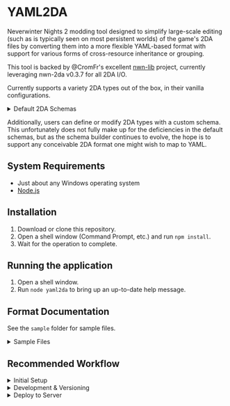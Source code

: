 # YAML2DA
Neverwinter Nights 2 modding tool designed to simplify large-scale editing (such as is typically seen on most persistent worlds) of the game's 2DA files by converting them into a more flexible YAML-based format with support for various forms of cross-resource inheritance or grouping.

This tool is backed by @CromFr's excellent [nwn-lib](https://gitlab.com/CromFr/nwn-lib-rs) project, currently leveraging nwn-2da v0.3.7 for all 2DA I/O.

Currently supports a variety 2DA types out of the box, in their vanilla configurations.

<details>

<summary>Default 2DA Schemas</summary>

(Italics denote 2DA types which have default schemas written, but are disabled by default.)

- accessories
- *accessories_cat*
- *actions*
- ambientMusic
- ambientSound
- ammunitionTypes
- appearance
- appearancesndset
- areaeffects
- armor
- armorrulestats
- *armorvisualdata*
- backgrounds 
- baseitems
- *bodybag*
- *capart*
- *categories*
- *catype*
- *chargenClothes*
- classes
- cls_feat_*
- *combatmodes*
- *container_preference*
- *creaturesize*
- *creaturespeed*
- *cursors*
- *damagehitvisual*
- *damagelevels*
- *damagereductins*(sic)
- *defaultacsounds*
- disease
- domains
- doortypes
- effecticons
- feat
- genericdoors
- hen_companion
- hen_familiar
- itempropdef
- nwn2_deities
- packages
- placeableobjsnds
- placeables
- poison
- polymorph
- race_feat_*
- racialsubtypes
- racialtypes
- skills
- sneakfeats (defined by xp_dae plugin)
- sneakgroups (defined by xp_dae plugin)
- spells
- tailmodel
- traps
- vfx_persistent
- visualeffects
- weaponsounds
- wingmodel

</details>

Additionally, users can define or modify 2DA types with a custom schema. This unfortunately does not fully make up for the deficiencies in the default schemas, but as the schema builder continues to evolve, the hope is to support any conceivable 2DA format one might wish to map to YAML.

## System Requirements
- Just about any Windows operating system
- [Node.js](https://nodejs.org/en)

## Installation
1. Download or clone this repository.
2. Open a shell window (Command Prompt, etc.) and run `npm install`.
3. Wait for the operation to complete.

## Running the application
1. Open a shell window.
2. Run `node yaml2da` to bring up an up-to-date help message.

## Format Documentation
See the `sample` folder for sample files.

<details>

<summary>Sample Files</summary>

- `cls_feat_caval.yml` is a handcrafted, annotated sample containing example uses of all YAML2DA features for the `cls_feat` type.
- `race_feat_aasim.yml` is likewise an annotated sample of the `race_feat` type.
- `includes/bonus_feat_fighter.yml` is a quick-and-dirty example of how to build partial feat lists for use with the `cls_feat` type's `import` field.
- `includes/universal_feats.yml` is a less-sloppy example of how to build an include for the `race_feat` type.
- `cls_feat_bloodmagus.yml` is a sample output from the `--import` flag. There are some stylistic deviations from the handcrafted Cavalier file above, but both files are legal YAML2DA feat lists and will generate 2DAs normally.
- `schema/bgcraft_herbs.yml` is an annotated sample of a single-schema file.
- `includes/ethereal_herb.yml` is a quick-and-dirty example of an include for the custom schema defined in `schema/bgcraft_herbs.yml`.
- `stonewort.yml` is an annotated sample of the custom schema defined in `schema/bgcraft_herbs.yml`.
- While it's located outside the `sample` folder, the `defaultSchemas.yml` file also serves as an annotated sample of a multi-schema file.

</details>

## Recommended Workflow

<details>

<summary>Initial Setup</summary>

1. Run `node yaml2da` with the `-i` or `--import` flags on a folder containing all the 2DAs you want to import into YAML2DA. By default, an `unpacked` subfolder will be created containing the resulting YMLs, e.g. `sample/unpacked`.
    - You can also use the `-o` or `--outputFolder` options to specify a different output folder! For instance, `node yaml2da sample/packed -i -o test` will import from `sample/packed` into the `test` folder!
2. Remove all of the original 2DAs you imported from version control, if applicable. (Not retroactively, of course! There's just no need to keep committing new versions, that's all.)
3. If needed, move the unpacked 2DAs into an appropriate location (you probably don't want to accidentally pack your YMLs into a HAK, since the game can't read them anyway so the players don't need to download them!) and add them to version control.

</details>

<details>

<summary>Development & Versioning</summary>

Edit and commit the YAML files directly. ***DO NOT*** import or directly edit the 2DAs ever again: The YAML2DA formats are too feature-rich to be accurately reimported from 2DAs, and you may lose some of your work!

</details>

<details>

<summary>Deploy to Server</summary>

1. Run `node yaml2da` on the folder containing your YAML2DA project. (For instance, `node yaml2da sample` will export the sample files in this repository!) By default, a `packed` subfolder will be created containing the resulting 2DAs, e.g. `sample/packed`.
    - You can also use the `-o` or `--outputFolder` options to specify a different output folder! For instance, `node yaml2da sample -o test` will write to the `test` folder!
2. Move all of the 2DAs out of your output folder into the appropriate HAK or override folder(s) for your deployment pipeline.
3. Repack HAKs as needed.
4. Continue deployment as usual.

</details>